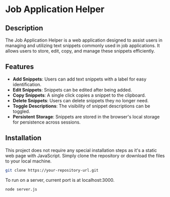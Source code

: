 # Job Application Helper

## Description
The Job Application Helper is a web application designed to assist users in managing and utilizing text snippets commonly used in job applications. It allows users to store, edit, copy, and manage these snippets efficiently.

## Features
- **Add Snippets**: Users can add text snippets with a label for easy identification.
- **Edit Snippets**: Snippets can be edited after being added.
- **Copy Snippets**: A single click copies a snippet to the clipboard.
- **Delete Snippets**: Users can delete snippets they no longer need.
- **Toggle Descriptions**: The visibility of snippet descriptions can be toggled.
- **Persistent Storage**: Snippets are stored in the browser's local storage for persistence across sessions.

## Installation
This project does not require any special installation steps as it's a static web page with JavaScript. Simply clone the repository or download the files to your local machine.

```bash
git clone https://your-repository-url.git
```

To run on a server, current port is at localhost:3000.
```bash
node server.js
```